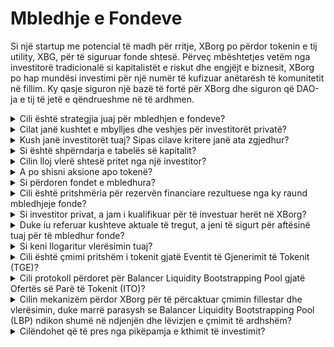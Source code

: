 # Mbledhje e Fondeve

Si një startup me potencial të madh për rritje, XBorg po përdor tokenin e tij utility, XBG, për të siguruar fonde shtesë. Përveç mbështetjes vetëm nga investitorë tradicionalë si kapitalistët e riskut dhe engjëjt e biznesit, XBorg po hap mundësi investimi për një numër të kufizuar anëtarësh të komunitetit në fillim. Ky qasje siguron një bazë të fortë për XBorg dhe siguron që DAO-ja e tij të jetë e qëndrueshme në të ardhmen.

<details>

<summary>Cili është strategjia juaj për mbledhjen e fondeve?</summary>

Qëllimi ynë në rritjen e kapitalit është të lehtësojmë rritjen dhe të mbulojmë shpenzimet mujore të ekipit. Jemi të vetëdijshëm që të mos mbledhim shumë fonde dhe në vend të kësaj, kemi prioritet vlerën mbi sasinë e kapitalit. Aktualisht, XBorg ka një pozicion financiar të qëndrueshëm, me një rezervë të mjaftueshme për 20 muaj, dhe prandaj, nuk ka nevojë të shtypshme për të mbledhur fonde shtesë.

#### Raundi strategjik

* Data: Verë 2022
* Shuma e mbledhur: $1m
* Vlerësimi: $25m

#### Raundi i farës

* Data: Prill-Shtator 2023
* Shuma: $5m
* Vlerësimi: $45-55m

Duke u përgatitur për lëshimin e tokenit tonë, plani ynë aktual nuk përfshin mbledhjen e ndonjë runde shtesë të fondeve. Megjithatë, mbetemi të hapur për të rregulluar strategjinë tonë në bazë të ndikimit që vëzhgojmë me protokollin dhe nevojave potenciale për punëtorë shtesë. Në fund të fundit, do të vendosim në bazë të atij që është më e mira për rritjen dhe suksesin afatgjatë të XBorg.

</details>

<details>

<summary>Cilat janë kushtet e mbylljes dhe veshjes për investitorët privatë?</summary>

Investitorët privatë do të kenë 10% të tokenëve të tyre të liruar gjatë Eventit të Gjenerimit të Tokenit (TGE), pasuar nga një periudhë mbylljeje prej 3 muajsh. Pas periudhës së mbylljes, tokenët e mbetur do të veshen gjatë 18 muajve.

Është e rëndësishme të kujtojmë se qasja jonë mund të ndryshojë në bazë të kërkesave specifike të bursave me të cilat angazhohemi. Nuk është e pazakontë që bursat e nivelit 1 të kenë një fjalë të thotë në tokenomikën dhe programin e veshjes/mbylljes së një tokeni të caktuar, dhe ne mund të duhet të rregullojmë strategjinë tonë për të përmbushur standardet e tyre.

</details>

<details>

<summary>Kush janë investitorët tuaj? Sipas cilave kritere janë ata zgjedhur?</summary>

Ne kemi qenë shumë kujdesshëm në zgjedhjen e investitorëve tanë për raundin fillestar të financimit, duke i dhënë prioritet atyre që sjellin më shumë se kapitali financiar, por shtojnë vlerë në mënyra të tjera të rëndësishme për XBorg. Investitorët tanë vijnë nga një gamë e gjerë sfondesh, duke përfshirë:

* Aave dhe Lens Protocol: Profesionistë nga këto kompani sjellin njohuri të thella në teknologjinë e blockchain dhe kriptovalutat.
* Yield Guild Games: Përvojë në ekonomitë virtuale dhe lojërat me blockchain.
* ESL/Face it, Faze, G2: Këta përfaqësojnë disa nga emrat më të mëdhenj në industrinë e sporteve elektronike, duke ofruar njohuri dhe rrjetë në lojërat konkurruese.
* Ethereum France, Consensys: Këta kontribues kanë njohuri të gjërë mbi Ethereum dhe zhvillimin e blockchain.
* French Esports: Sjell një kuptim të fortë të peisazhit e-sport në Francë.
* Savvy Games: Ekspertë në zhvillimin dhe strategjinë e lojërave.

</details>

<details>

<summary>Si është shpërndarja e tabelës së kapitalit?</summary>

Për raundin strategjik, kemi zbatuar një kufi prej $50,000 për biletën e investimit për të siguruar një shpërndarje të drejtë në tabelën e kapitalit.

</details>

<details>

<summary>Cilin lloj vlerë shtesë pritet nga një investitor?</summary>

Një investitor mund të shtojë vlerë të konsiderueshme në XBorg duke sjellë udhëzime strategjike, mentorim dhe mbështetje financiare përtej investimit fillestar. Investitorët mund të ofrojnë perspektiva mbi peisazhin konkurrues, trendet e industrisë dhe mundësitë potenciale të rritjes që nuk janë të dukshme menjëherë për ekipin e XBorg. Ata gjithashtu mund të ofrojnë qasje në rrjetet dhe burimet e tyre, duke përfshirë prezantime për partnerë potencialë, këshilltarë dhe klientë. Kjo mund të ndihmojë XBorg të ndërtojë bazën e përdoruesve të saj, të vendosë partneritete dhe të zgjerohet në treg.

Përveç mbështetjes financiare, investitorët gjithashtu mund të sjellin kredibilitet dhe vlefshmëri në XBorg, e cila mund të jetë kritike në një industrinë konkurruese dhe në zhvillim të shpejtë. Kjo mund të ndihmojë XBorg të dalë në pah ndaj konkurrentëve të saj, të tërheqë investime shtesë dhe të ndërtojë një reputacion të fortë të markës.

Në përgjithësi, investitorët mund të ofrojnë një pasuri të njohurive, ekspertizës dhe burimeve për të ndihmuar XBorg të ketë sukses në afat të gjatë. Ata mund të ofrojnë vlerë përtej kapitalit dhe të ndihmojnë XBorg të navigojë sfidat e një industrie dinamike dhe në vazhdim të zhvillimit.

</details>

<details>

<summary>A po shisni aksione apo tokenë?</summary>

Deri më tani, XBorg ka shisur vetëm tokenë pa ofruar për shitje ndonjë aksion. Aktualisht, aksionarët e vetëm të kompanisë janë SwissBorg dhe themeluesi i XBorg. Ky qasje është zgjedhur me qëllim të sigurimit të një fokusi të qëndrueshëm në akumulimin e vlerës për kompaninë pa zvogëluar vëmendjen ose burimet duke shpërndarë aksione.

</details>

<details>

<summary>Si përdoren fondet e mbledhura?</summary>

Ne po mbledhim një raund farës prej $5m. Fondet e mbledhura do të ndahen si vijon dhe do të shpenzohen nëpër tre vite.

* Zhvillime teknike: 60% ($3'000'000) e fondeve do të ndahen për zhvillime teknike dhe kosto infrastrukture. Kjo përfaqëson koston e 10 inxhinierëve për tre vite me një pagë mesatare tregu prej $7'000 në muaj.
* Marketing: 20% ($1'000'000) e fondeve do të ndahen për shpenzime marketingu, fushata influencer, PR, mundësi sponsorizimi dhe ngjarje.
* Likuiditet dhe listime në bursa: 10% ($500'000) e fondeve do të ndahen për pagesa të listimit në bursa dhe sigurimin e likuiditetit.
* Kostot operative: 10% ($500'000) e fondeve do të ndahen për qirane zyre, tarifa ligjore dhe abonime softuerike.
* Thesarin aktual e mbulon kostot e HR jo-teknike.

</details>

<details>

<summary>Cili është pritshmëria për rezervën financiare rezultuese nga ky raund mbledhjeje fonde?</summary>

Fondet e mbledhura nga ky raund pritet të sigurojnë për XBorg një rezervë financiare për rreth tre vite. Kjo do të thotë se paratë e fituara do të mbështesin operacionet tona dhe strategjitë e rritjes për këtë periudhë.

</details>

<details>

<summary>Si investitor privat, a jam i kualifikuar për të investuar herët në XBorg?</summary>

XBorg ofron mundësi investimi të hershëm kryesisht për investitorët strategjikë me përvojë të gjerë në lojëra, e-sport dhe/ose industrinë e argëtimit. Përveç mbledhjes së komunitetit, nëse nuk plotësoni këto kualifikime, investimi i hershëm mund të mos jetë i mundur. Megjithatë, sapo të arrijmë fazën e rrethit publik, do të jetë i hapur për të gjithë investitorët e interesuar, pavarësisht prejardhjes së tyre ose ekspertizës.

</details>

<details>

<summary>Duke iu referuar kushteve aktuale të tregut, a jeni të sigurt për aftësinë tuaj për të mbledhur fonde?</summary>

Deri më tani, XBorg ka shkaktuar interes të konsiderueshëm nga kapitalistët e riskut dhe engjëjt e biznesit, duke rezultuar në rreth $1.5 milionë potencialë për financimin e farës. Ekipi ynë e njeh se aftësia jonë për të tërhequr investitorë është e kushtëzuar nga demonstrimi i progresit në zbatimin e planit tonë dhe fitimi i vëmendjes në treg. Ndërsa mbetemi të angazhuar për të siguruar fonde, qasja jonë ka prioritet të tërheqë investitorë cilësorë mbi akumulimin e një investimi të madh.

</details>

<details>

<summary>Si keni llogaritur vlerësimin tuaj?</summary>

Vlerësimi ynë bazohet në krahasime. Lista e projekteve të krahasueshme mund të gjendet [këtu](https://docs.google.com/spreadsheets/d/11sEz9B5ruauiKs3jPzSYJAc9VVpLu7QKnZHOLvxK\_ws/edit?usp=sharing).

Në këtë fazë të zhvillimit të kompanisë sonë, përdorimi i metodave tradicionale të vlerësimit bazuar në shumëfishimin e fitimeve, rrjedhjen e parave të zbritura, vlerën e librit, ose vlerën e likuidimit nuk do të ofronte një pamje të plotë ose të saktë të vlerësimit të XBorg. Si një startup i ri që operon në fushën e GameFi dhe SocialFi, e cila është shumë dinamike dhe në zhvillim të shpejtë, vlera jonë përcaktohet kryesisht nga faktorë më të paqartë si teknologjia jonë, ekspertiza e ekipit dhe potenciali i tregut. Prandaj, ekipi ynë po ndjek një qasje më holistike për vlerësim që përfshin metrika të ndryshme dhe merr parasysh karakteristikat unike të industrisë dhe kompanisë sonë.

Si pjesë e procesit tonë të vlerësimit të kujdesshëm, ekipi ynë ka analizuar projekte të krahasueshme brenda hapësirave GameFi dhe SocialFi, duke marrë parasysh vlerën tregtare aktuale të tokenëve të ngjashëm dhe rezultatet e rundeve të fundit të investimeve. Ndërsa këto faktorë kanë luajtur një rol në përcaktimin e strategjisë sonë të përgjithshme, ne gjithashtu e kuptojmë që variabla të tjera, si ndikimi aktual në treg, mund të ndikojnë në apetitin e investitorëve. Në fund të fundit, përcaktuam se një vlerësim prej $45 milionë paraqiste kompromisin më të mirë mes të tërhequrit investitorë cilësorë dhe gjenerimit të mjaftueshëm të interesit të përgjithshëm për investim.

</details>

<details>

<summary>Cili është çmimi pritshëm i tokenit gjatë Eventit të Gjenerimit të Tokenit (TGE)?</summary>

Mbledhja publike e fondeve është e planifikuar të realizohet përmes një Balancer Liquidity Bootstrapping Pool, me çmimin fillestar të tokenëve të caktuar në $0.5. Pulu do të fillojë me një raport peshash 96:4 dhe gradualisht do të balancohet në një raport 50:50 gjatë një periudhe 72 orësh. Megjithatë, është e rëndësishme të theksohet se ky çmim fillestar dhe struktura e peshave mund të ndryshojnë, në përputhje me kushtet dhe kërkesat specifike të bursave të ardhshme me të cilat XBorg bashkëpunon.

</details>

<details>

<summary>Cili protokoll përdoret për Balancer Liquidity Bootstrapping Pool gjatë Ofertës së Parë të Tokenit (ITO)?</summary>

Balancer protokolli përdoret për Balancer Liquidity Bootstrapping Pool në Ofertën Tonë të Parë të Tokenit.

</details>

<details>

<summary>Cilin mekanizëm përdor XBorg për të përcaktuar çmimin fillestar dhe vlerësimin, duke marrë parasysh se Balancer Liquidity Bootstrapping Pool (LBP) ndikon shumë në ndjenjën dhe lëvizjen e çmimit të ardhshëm?</summary>

Balancer Liquidity Bootstrapping Pool (LBP) shërben si mekanizmi kyç që mundëson një proces zbulimi të çmimit të shëndetshëm për tokenin. Ai mundëson një vlerësim të drejtë dhe efikas në bazë të tregut, duke siguruar një ekuilibër natyral dhe dinamik midis ofertës dhe kërkesës. Më shumë për LBPs mund të mësoni [këtu](https://docs.balancer.fi/concepts/pools/liquidity-bootstrapping.html#mental-model).

</details>

<details>

<summary>Cilëndohet që të pres nga pikëpamja e kthimit të investimit?</summary>

Edhe pse pritet që tokenët XBG të ofrohen në një çmim më të lartë pas raundit të farës, është e rëndësishme të kuptohet se investimet vijnë me rreziqe, dhe ne nuk mund të ofrojmë garanci për një kthim pozitiv të investimit. Si çdo investim, performanca e tokenëve XBG është e nënshtruar ndikimeve të kushteve të tregut dhe faktorëve të tjerë që mund të ndikojnë në vlerën e tyre.

</details>

&#x20;